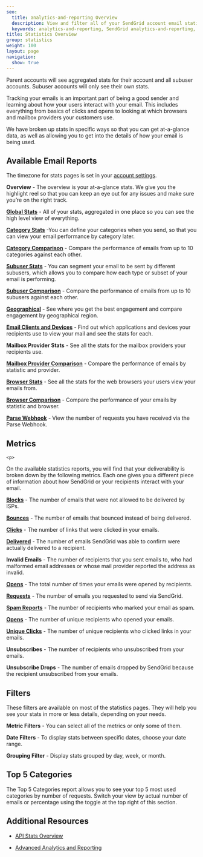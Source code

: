 ```yaml
---
seo:
  title: analytics-and-reporting Overview
  description: View and filter all of your SendGrid account email statistics.
  keywords: analytics-and-reporting, SendGrid analytics-and-reporting, analytics-and-reporting Overview, analytics-and-reporting UI
title: Statistics Overview
group: statistics
weight: 100
layout: page
navigation:
  show: true
---
```


<call-out>

Parent accounts will see aggregated stats for their account and all subuser accounts. Subuser accounts will only see their own stats.

</call-out>

<p>
Tracking your emails is an important part of being a good sender and learning about how your users interact with your email. This includes everything from basics of clicks and opens to looking at which browsers and mailbox providers your customers use.
</p>
<p>
We have broken up stats in specific ways so that you can get at-a-glance data, as well as allowing you to get into the details of how your email is being used.
</p>

## 	Available Email Reports

<call-out>

The timezone for stats pages is set in your [account settings]({{root_url}}/user-interface/account-and-settings/account/).

</call-out>

**Overview** - The overview is your at-a-glance stats. We give you the highlight reel so that you can keep an eye out for any issues and make sure you’re on the right track.

**[Global Stats]({{root_url}}/user-interface/analytics-and-reporting/global/)** - All of your stats, aggregated in one place so you can see the high level view of everything.

**[Category Stats]({{root_url}}/user-interface/analytics-and-reporting/categories/)** -You can define your categories when you send, so that you can view your email performance by category later.

**[Category Comparison]({{root_url}}/user-interface/analytics-and-reporting/category-comparison/)** - Compare the performance of emails from up to 10 categories against each other.

**[Subuser Stats]({{root_url}}/user-interface/analytics-and-reporting/subuser/)** - You can segment your email to be sent by different subusers, which allows you to compare how each type or subset of your email is performing.

**[Subuser Comparison]({{root_url}}/user-interface/analytics-and-reporting/subuser-comparison/)**  - Compare the performance of emails from up to 10 subusers against each other.

**[Geographical]({{root_url}}/user-interface/analytics-and-reporting/geographic/)** - See where you get the best engagement and compare engagement by geographical region.

**[Email Clients and Devices]({{root_url}}/user-interface/analytics-and-reporting/device/)** - Find out which applications and devices your recipients use to view your mail and see the stats for each.

**Mailbox Provider Stats** - See all the stats for the mailbox providers your recipients use.

**[Mailbox Provider Comparison]({{root_url}}/user-interface/analytics-and-reporting/mailbox-provider-comparison/)** - Compare the performance of emails by statistic and provider.

**[Browser Stats]({{root_url}}/user-interface/analytics-and-reporting/browser/)** - See all the stats for the web browsers your users view your emails from.

**[Browser Comparison]({{root_url}}/user-interface/analytics-and-reporting/browser-comparison/)** - Compare the performance of your emails by statistic and browser.

**[Parse Webhook]({{root_url}}/user-interface/analytics-and-reporting/inbound-parse/)** - View the number of requests you have received via the Parse Webhook.


## 	Metrics
 	<p>
On the available statistics reports, you will find that your deliverability is broken down by the following metrics. Each one gives you a different piece of information about how SendGrid or your recipients interact with your email.
</p>
<p>

**[Blocks]({{root_url}}/glossary/blocks/)** - The number of emails that were not allowed to be delivered by ISPs.

**[Bounces]({{root_url}}/glossary/bounces/)** - The number of emails that bounced instead of being delivered.

**[Clicks]({{root_url}}/glossary/clicks/)** - The number of links that were clicked in your emails.

**[Delivered]({{root_url}}/glossary/deliveries/)** - The number of emails SendGrid was able to confirm were actually delivered to a recipient.

**Invalid Emails** - The number of recipients that you sent emails to, who had malformed email addresses or whose mail provider reported the address as invalid.

**[Opens]({{root_url}}//glossary/opens/)** - The total number of times your emails were opened by recipients.

**[Requests]({{root_url}}/glossary/request/)** - The number of emails you requested to send via SendGrid.

**[Spam Reports]({{{{root_url}}/glossary/spam-reports/)** - The number of recipients who marked your email as spam.

**[Opens]({{root_url}}{{root_url}}/glossary/opens/)** - The number of unique recipients who opened your emails.

**[Unique Clicks]({{root_url}}/glossary/clicks/)** - The number of unique recipients who clicked links in your emails.

**Unsubscribes** - The number of recipients who unsubscribed from your emails.

**Unsubscribe Drops** - The number of emails dropped by SendGrid because the recipient unsubscribed from your emails.


## Filters

These filters are available on most of the statistics pages. They will help you see your stats in more or less details, depending on your needs.


**Metric Filters** - You can select all of the metrics or only some of them.

**Date Filters** - To display stats between specific dates, choose your date range.

**Grouping Filter** - Display stats grouped by day, week, or month.


## 	Top 5 Categories

  The Top 5 Categories report allows you to see your top 5 most used categories by number of requests. Switch your view by actual number of emails or percentage using the toggle at the top right of this section.


## 	Additional Resources

* [API Stats Overview]({{root_url}}/API_Reference/Web_API_v3/Stats/index/)

* [Advanced Analytics and Reporting]({{root_url}}/API_Reference/Web_API/Statistics/statistics_advanced/)

